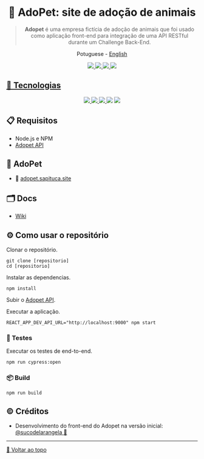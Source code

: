 <div id='top' align="center">

# 🐾 AdoPet: site de adoção de animais

> **Adopet** é uma empresa fictícia de adoção de animais que foi usado como aplicação front-end para integração de uma API RESTful durante um Challenge Back-End.

<a>Potuguese</a> -
<a href="./docs/en/README.md">English</a>

</div>

<div align="center" >
  <a href='https://cloud.cypress.io/projects/8jd3re/runs' target='_blank'><img src="https://img.shields.io/endpoint?url=https://cloud.cypress.io/badge/simple/8jd3re&style=for-the-badge&logo=cypress">
  <img src="https://img.shields.io/github/v/release/jeff-pedro/api-adopet?display_name=tag&include_prereleases&style=for-the-badge">
  <a href='https://eslint.org/' target='_blank'><img src="https://img.shields.io/badge/Code Style-eslint-ff69b4.svg?style=for-the-badge&logo=eslint">
  <a href='https://prettier.io/' target='_blank'><img src="https://img.shields.io/badge/Code Formatter-prettier-blue?style=for-the-badge&?style=flat-square&logo=prettier">
</div>

## 🤖 Tecnologias

<div align="center">
  <a href='https://react.dev/' target='_blank'><img src="https://img.shields.io/badge/React-20232A?style=for-the-badge&logo=react&logoColor=61DAFB"/>
  <a href='https://nodejs.org/' target='_blank'><img src="https://img.shields.io/badge/Node.js-white?style=for-the-badge&logo=node.js&logoColor=green">
  <img src="https://img.shields.io/badge/JavaScript-F7DF1E?style=for-the-badge&logo=javascript&logoColor=black">
  <a href='https://www.cypress.io/' target='_blank'><img src="https://img.shields.io/badge/Cypress-69D3A7?style=for-the-badge&logo=Cypress&logoColor=white"/></a>
  <a href='https://fakerjs.dev/' target='_blank'><img src="https://img.shields.io/badge/Faker-  06C167?style=for-the-badge&logoColor=white"/></a>
</div>

## 📋 Requisitos

- Node.js e NPM
- [Adopet API](https://github.com/jeff-pedro/adopet-api/)

## 🐾 AdoPet

- 🧩 [adopet.sapituca.site](http://adopet.sapituca.site/)

## 🗂 Docs

- [Wiki](https://github.com/jeff-pedro/adopet-api/wiki)

## ⚙️ Como usar o repositório

Clonar o repositório.

```
git clone [repositorio]
cd [repositorio]
```

Instalar as dependencias.

```shell
npm install
```

Subir o [Adopet API](https://github.com/jeff-pedro/adopet-api/).

Executar a aplicação.

```shell
REACT_APP_DEV_API_URL="http://localhost:9000" npm start
```

### 🧪 Testes

Executar os testes de end-to-end.

```shell
npm run cypress:open
```

### 📦 Build

```shell
npm run build
```

## ©️ Créditos

- Desenvolvimento do front-end do Adopet na versão inicial: [@sucodelarangela 🍊](https://angelacaldas.vercel.app)

---

<a href='#top'>🔼 Voltar ao topo</a>
